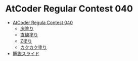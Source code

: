 AtCoder Regular Contest 040
===========================

- [AtCoder Regula Contest 040](http://arc040.contest.atcoder.jp/)
    - [床塗り](http://arc040.contest.atcoder.jp/tasks/arc040_1)
    - [直線塗り](http://arc040.contest.atcoder.jp/tasks/arc040_2)
    - [Z塗り](http://arc040.contest.atcoder.jp/tasks/arc040_3)
    - [カクカク塗り](http://arc040.contest.atcoder.jp/tasks/arc040_4)
- [解説スライド](http://www.slideshare.net/chokudai/arc040)
